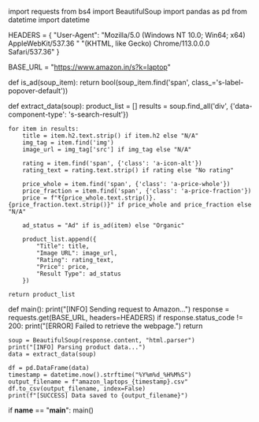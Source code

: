 import requests
from bs4 import BeautifulSoup
import pandas as pd
from datetime import datetime

HEADERS = {
    "User-Agent": "Mozilla/5.0 (Windows NT 10.0; Win64; x64) AppleWebKit/537.36 "
                  "(KHTML, like Gecko) Chrome/113.0.0.0 Safari/537.36"
}

BASE_URL = "https://www.amazon.in/s?k=laptop"

def is_ad(soup_item):
    return bool(soup_item.find('span', class_='s-label-popover-default'))

def extract_data(soup):
    product_list = []
    results = soup.find_all('div', {'data-component-type': 's-search-result'})
    
    for item in results:
        title = item.h2.text.strip() if item.h2 else "N/A"
        img_tag = item.find('img')
        image_url = img_tag['src'] if img_tag else "N/A"
        
        rating = item.find('span', {'class': 'a-icon-alt'})
        rating_text = rating.text.strip() if rating else "No rating"
        
        price_whole = item.find('span', {'class': 'a-price-whole'})
        price_fraction = item.find('span', {'class': 'a-price-fraction'})
        price = f"₹{price_whole.text.strip()}.{price_fraction.text.strip()}" if price_whole and price_fraction else "N/A"
        
        ad_status = "Ad" if is_ad(item) else "Organic"
        
        product_list.append({
            "Title": title,
            "Image URL": image_url,
            "Rating": rating_text,
            "Price": price,
            "Result Type": ad_status
        })
    
    return product_list

def main():
    print("[INFO] Sending request to Amazon...")
    response = requests.get(BASE_URL, headers=HEADERS)
    if response.status_code != 200:
        print("[ERROR] Failed to retrieve the webpage.")
        return
    
    soup = BeautifulSoup(response.content, "html.parser")
    print("[INFO] Parsing product data...")
    data = extract_data(soup)
    
    df = pd.DataFrame(data)
    timestamp = datetime.now().strftime("%Y%m%d_%H%M%S")
    output_filename = f"amazon_laptops_{timestamp}.csv"
    df.to_csv(output_filename, index=False)
    print(f"[SUCCESS] Data saved to {output_filename}")

if __name__ == "__main__":
    main()
